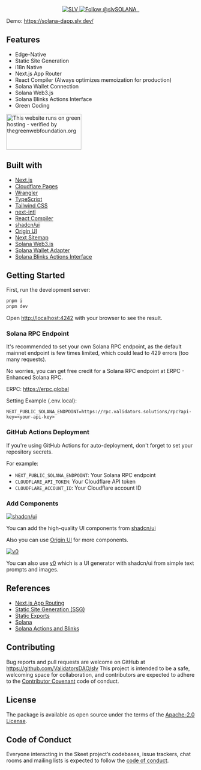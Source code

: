 <p align="center">
  <a href="https://slv.dev/" target="_blank">
    <img src="https://storage.slv.dev/SLVogp.jpg" alt="SLV" />
  </a>

<a href="https://twitter.com/intent/follow?screen_name=slvSOLANA" target="_blank">
    <img src="https://img.shields.io/twitter/follow/slvSOLANA.svg?label=Follow%20@slvSOLANA" alt="Follow @slvSOLANA" />
  </a>
<a aria-label="License" href="https://github.com/ValidatorsDAO/slv/blob/master/LICENSE.txt">
    <img alt="" src="https://badgen.net/badge/license/Apache/blue">
  </a>
    <a aria-label="Code of Conduct" href="https://github.com/ValidatorsDAO/slv/blob/master/CODE_OF_CONDUCT.md">
    <img alt="" src="https://img.shields.io/badge/Contributor%20Covenant-2.1-4baaaa.svg">
  </a>
</p>

Demo: https://solana-dapp.slv.dev/

## Features

- Edge-Native
- Static Site Generation
- i18n Native
- Next.js App Router
- React Compiler (Always optimizes memoization for production)
- Solana Wallet Connection
- Solana Web3.js
- Solana Blinks Actions Interface
- Green Coding

<a href="https://www.thegreenwebfoundation.org/green-web-check/?url=https%3A%2F%2Fsolana-dapp.slv.dev%2F">
  <img src="https://app.greenweb.org/api/v3/greencheckimage/solana-dapp.slv.dev?nocache=true" alt="This website runs on green hosting - verified by thegreenwebfoundation.org" width="200px" height="95px">
</a>

## Built with

- [Next.js](https://nextjs.org/)
- [Cloudflare Pages](https://pages.cloudflare.com/)
- [Wrangler](https://developers.cloudflare.com/workers/wrangler/)
- [TypeScript](https://www.typescriptlang.org/)
- [Tailwind CSS](https://tailwindcss.com/)
- [next-intl](https://next-intl-docs.vercel.app/)
- [React Compiler](https://react.dev/learn/react-compiler)
- [shadcn/ui](https://ui.shadcn.com/)
- [Origin UI](https://originui.com/)
- [Next Sitemap](https://github.com/iamvishnusankar/next-sitemap)
- [Solana Web3.js](https://github.com/solana-labs/solana-web3.js/)
- [Solana Wallet Adapter](https://github.com/anza-xyz/wallet-adapter)
- [Solana Blinks Actions Interface](https://github.com/dialectlabs/blinks)

## Getting Started

First, run the development server:

```bash
pnpm i
pnpm dev
```

Open [http://localhost:4242](http://localhost:4242) with your browser to see the
result.

### Solana RPC Endpoint

It's recommended to set your own Solana RPC endpoint, as the default mainnet
endpoint is few times limited, which could lead to 429 errors (too many
requests).

No worries, you can get free credit for a Solana RPC endpoint at ERPC - Enhanced
Solana RPC.

ERPC: https://erpc.global

Setting Example (.env.local):

```
NEXT_PUBLIC_SOLANA_ENDPOINT=https://rpc.validators.solutions/rpc?api-key=<your-api-key>
```

### GitHub Actions Deployment

If you're using GitHub Actions for auto-deployment, don't forget to set your
repository secrets.

For example:

- `NEXT_PUBLIC_SOLANA_ENDPOINT`: Your Solana RPC endpoint
- `CLOUDFLARE_API_TOKEN`: Your Cloudflare API token
- `CLOUDFLARE_ACCOUNT_ID`: Your Cloudflare account ID

### Add Components

<a href="https://ui.shadcn.com/">
  <img src="https://storage.skeet.dev/shadcnUI.jpg" alt="shadcn/ui" />
</a>

You can add the high-quality UI components from
[shadcn/ui](https://ui.shadcn.com/)

Also you can use [Origin UI](https://originui.com/) for more components.

<a href="https://v0.dev/">
  <img src="https://storage.skeet.dev/v0.jpg" alt="v0" />
</a>

You can also use [v0](https://v0.dev/) which is a UI generator with shadcn/ui
from simple text prompts and images.

## References

- [Next.js App Routing](https://nextjs.org/docs/app/building-your-application/routing)
- [Static Site Generation (SSG)](https://nextjs.org/docs/pages/building-your-application/rendering/static-site-generation)
- [Static Exports](https://nextjs.org/docs/app/building-your-application/deploying/static-exports)
- [Solana](https://solana.com/)
- [Solana Actions and Blinks](https://solana.com/docs/advanced/actions)

## Contributing

Bug reports and pull requests are welcome on GitHub at
https://github.com/ValidatorsDAO/slv This project is intended to be a safe,
welcoming space for collaboration, and contributors are expected to adhere to
the [Contributor Covenant](http://contributor-covenant.org) code of conduct.

## License

The package is available as open source under the terms of the
[Apache-2.0 License](https://www.apache.org/licenses/LICENSE-2.0).

## Code of Conduct

Everyone interacting in the Skeet project’s codebases, issue trackers, chat
rooms and mailing lists is expected to follow the
[code of conduct](https://github.com/ValidatorsDAO/slv/blob/main/CODE_OF_CONDUCT.md).
